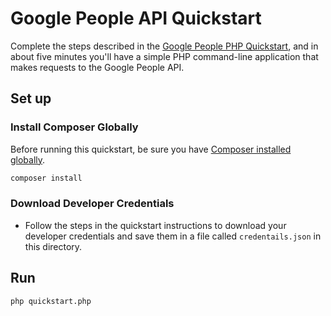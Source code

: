 # Google People API Quickstart

Complete the steps described in the [Google People PHP Quickstart](https://developers.google.com/people/quickstart/php), and in about five minutes you'll have a simple PHP command-line application that makes requests to the Google People API.

## Set up

### Install Composer Globally

Before running this quickstart, be sure you have [Composer installed globally](https://getcomposer.org/doc/00-intro.md#globally).

```sh
composer install
```

### Download Developer Credentials

- Follow the steps in the quickstart instructions to download your developer
  credentials and save them in a file called `credentails.json` in this
  directory.

## Run

```sh
php quickstart.php
```
